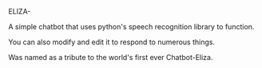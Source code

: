 ELIZA-

A simple chatbot that uses python's speech recognition library to function.

You can also modify and edit it to respond to numerous things.

Was named as a tribute to the world's first ever Chatbot-Eliza.

